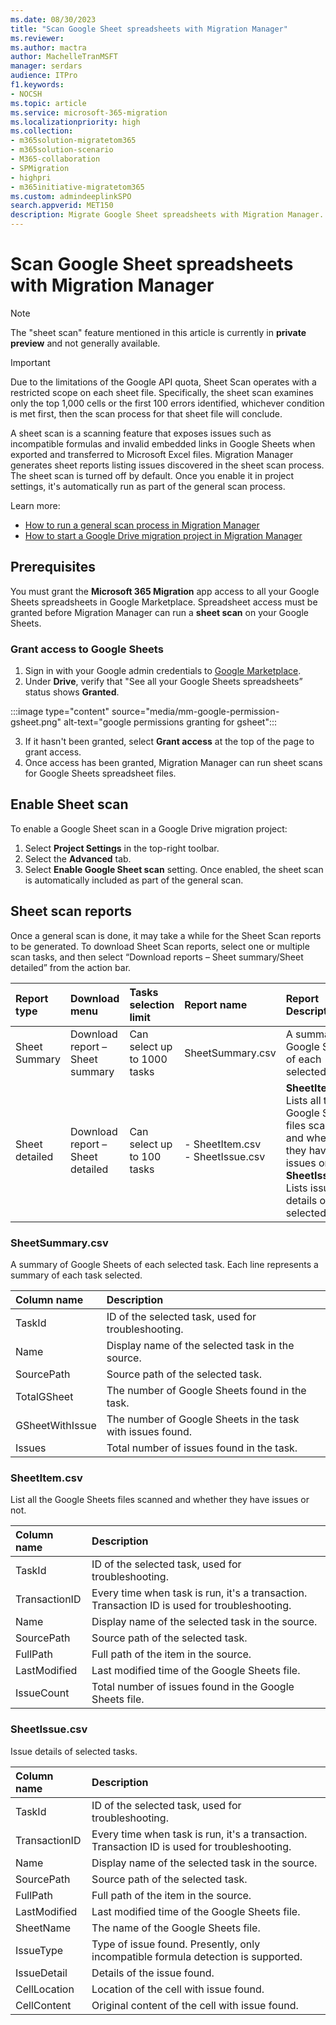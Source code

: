 ```yaml
---
ms.date: 08/30/2023
title: "Scan Google Sheet spreadsheets with Migration Manager"
ms.reviewer: 
ms.author: mactra
author: MachelleTranMSFT
manager: serdars
audience: ITPro
f1.keywords:
- NOCSH
ms.topic: article
ms.service: microsoft-365-migration
ms.localizationpriority: high
ms.collection: 
- m365solution-migratetom365
- m365solution-scenario
- M365-collaboration
- SPMigration
- highpri
- m365initiative-migratetom365
ms.custom: admindeeplinkSPO
search.appverid: MET150
description: Migrate Google Sheet spreadsheets with Migration Manager.
---
```

# Scan Google Sheet spreadsheets with Migration Manager

>[!Note]
>The "sheet scan" feature mentioned in this article is currently in **private preview** and not generally available.

>[!Important]
>Due to the limitations of the Google API quota, Sheet Scan operates with a restricted scope on each sheet file. Specifically, the sheet scan examines only the top 1,000 cells or the first 100 errors identified, whichever condition is met first, then the scan process for that sheet file will conclude.


A sheet scan is a scanning feature that exposes issues such as incompatible formulas and invalid embedded links in Google Sheets when exported and transferred to Microsoft Excel files. Migration Manager generates sheet reports listing issues discovered in the sheet scan process.
The sheet scan is turned off by default. Once you enable it in project settings, it's automatically run as part of the general scan process.

Learn more:

- [How to run a general scan process in Migration Manager](mm-google-step2-scan-assess.md)
- [How to start a Google Drive migration project in Migration Manager](mm-google-overview.md)

## Prerequisites

You must grant the **Microsoft 365 Migration** app access to all your Google Sheets spreadsheets in  Google Marketplace. Spreadsheet access must be granted before Migration Manager can run a **sheet scan** on your Google Sheets. 

### Grant access to Google Sheets

1. Sign in with your Google admin credentials to [Google Marketplace](https://admin.google.com/ac/apps/gmail/marketplace/appdetails/888375727339).
2. Under **Drive**, verify that "See all your Google Sheets spreadsheets” status shows **Granted**.  

  :::image type="content" source="media/mm-google-permission-gsheet.png" alt-text="google permissions granting for gsheet":::

3. If it hasn't been granted, select **Grant access** at the top of the page to grant access.
4. Once access has been granted, Migration Manager can run sheet scans for Google Sheets spreadsheet files.

## Enable Sheet scan

To enable a Google Sheet scan in a Google Drive migration project:

1. Select **Project Settings** in the top-right toolbar.
2. Select the **Advanced** tab.
3. Select **Enable Google Sheet scan** setting. Once enabled, the sheet scan is automatically included as part of the general scan.


## Sheet scan reports

Once a general scan is done, it may take a while for the Sheet Scan reports to be generated. 
To download Sheet Scan reports, select one or multiple scan tasks, and then select “Download reports – Sheet summary/Sheet detailed” from the action bar.
 
|Report type|Download menu|Tasks selection limit|Report name|Report Description|
|:-----|:-----|:-----|:-----|:-----|
|Sheet Summary|Download report – Sheet summary|Can select up to 1000 tasks|SheetSummary.csv|A summary of Google Sheets of each selected task|
|Sheet detailed|Download report – Sheet detailed|Can select up to 100 tasks|- SheetItem.csv</br>-  SheetIssue.csv|**SheetItem.csv**: Lists all the Google Sheets files scanned and whether they have issues or not</br>**SheetIssue.csv**: Lists issue details of selected tasks


### SheetSummary.csv

A summary of Google Sheets of each selected task. Each line represents a summary of each task selected.


|Column name|Description|
|:-----|:-----|
|TaskId|ID of the selected task, used for troubleshooting.|
|Name|Display name of the selected task in the source.|
|SourcePath|Source path of the selected task.|
|TotalGSheet|The number of Google Sheets found in the task.|
|GSheetWithIssue|The number of Google Sheets in the task with issues found.|
|Issues|Total number of issues found in the task.|


### SheetItem.csv

List all the Google Sheets files scanned and whether they have issues or not.

|Column name|Description|
|:-----|:-----|
|TaskId|ID of the selected task, used for troubleshooting.|
|TransactionID|Every time when task is run, it's a transaction. Transaction ID is used for troubleshooting.|
|Name|Display name of the selected task in the source.|
|SourcePath|Source path of the selected task.|
|FullPath|Full path of the item in the source.|
|LastModified|Last modified time of the Google Sheets file.|
|IssueCount|Total number of issues found in the Google Sheets file.|

### SheetIssue.csv

Issue details of selected tasks.

|Column name|Description|
|:-----|:-----|
|TaskId|ID of the selected task, used for troubleshooting.|
|TransactionID|Every time when task is run, it's a transaction. Transaction ID is used for   troubleshooting.|
|Name|Display name of the selected task in the source.|
|SourcePath|Source path of the selected task.|
|FullPath|Full path of the item in the source.|
|LastModified|Last modified time of the Google Sheets file.|
|SheetName|The name of the Google Sheets file.|
|IssueType|Type of issue found. Presently, only incompatible formula detection is supported.|
|IssueDetail|Details of the issue found.|
|CellLocation|Location of the cell with issue found.|
|CellContent|Original content of the cell with issue found.|
